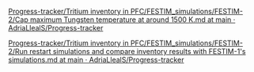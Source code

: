 
[Progress-tracker/Tritium inventory in PFC/FESTIM_simulations/FESTIM-2/Cap maximum Tungsten temperature at around 1500 K.md at main · AdriaLlealS/Progress-tracker](https://github.com/AdriaLlealS/Progress-tracker/blob/main/Tritium%20inventory%20in%20PFC/FESTIM_simulations/FESTIM-2/Cap%20maximum%20Tungsten%20temperature%20at%20around%201500%20K.md)

[Progress-tracker/Tritium inventory in PFC/FESTIM_simulations/FESTIM-2/Run restart simulations and compare inventory results with FESTIM-1's simulations.md at main · AdriaLlealS/Progress-tracker](https://github.com/AdriaLlealS/Progress-tracker/blob/main/Tritium%20inventory%20in%20PFC/FESTIM_simulations/FESTIM-2/Run%20restart%20simulations%20and%20compare%20inventory%20results%20with%20FESTIM-1's%20simulations.md)

